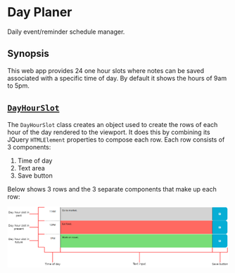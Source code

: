 # Day Planer

Daily event/reminder schedule manager.

## Synopsis

This web app provides 24 one hour slots where notes can be saved associated with a specific time of day. By default it
shows the hours of 9am to 5pm.

## [`DayHourSlot`][day hour slot module]

The `DayHourSlot` class creates an object used to create the rows of each hour of the day rendered to the viewport. It
does this by combining its JQuery `HTMLElement` properties to compose each row. Each row consists of 3 components:

1. Time of day
1. Text area
1. Save button

Below shows 3 rows and the 3 separate components that make up each row:

![Day planner rows][day planner rows]

[day hour slot module]: ./src/main/ts/day-hour-slot.ts "day-hour-slot module"
[day planner rows]: ./docs/day_planner_rows.png "Day planner rows breakdown"
